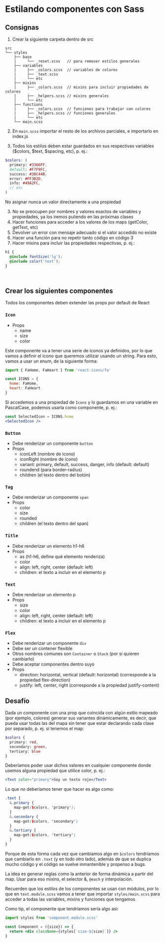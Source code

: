 
# Estilando componentes con Sass

## Consignas

1. Crear la siguiente carpeta dentro de src

```
src
└── styles
    ├── base
    |     └── _reset.scss   // para remover estilos generales
    ├── variables
    |     ├── _colors.scss  // variables de colores
    |     ├── _text.scss
    |     └── etc
    ├── mixins
    |     ├── _colors.scss  // mixins para incluir propiedades de colores
    |     ├── _helpers.scss // mixins generales
    |     └── etc
    ├── functions
    |     ├── _colors.scss  // funciones para trabajar con colores
    |     ├── _helpers.scss // funciones generales
    |     └── etc 
    └── main.scss 
```

2. En `main.scss` importar el resto de los archivos parciales, e importarlo en index.js

3. Todos los estilos deben estar guardados en sus respectivas variables ($colors, $text, $spacing, etc), p. ej.:

```scss
$colors: (
  primary: #3366FF,
  default: #F7F9FC,
  success: #38C44B,
  error: #FF3B2D,
  info: #49A2FC,
  // etc
)
```

No asignar nunca un valor directamente a una propiedad

3. No se preocupen por nombres y valores exactos de variables y propiedades, ya los iremos puliendo en las próximas clases
4. Hacer funciones para acceder a los valores de los maps (getColor, getText, etc)
5. Devolver un error con mensaje adecuado si el valor accedido no existe
6. Hacer una función para no repetir tanto código en código 3
7. Hacer mixins para incluir las propiedades respectivas, p. ej.:

```scss
h1 {
  @include fontSize('lg');
  @include color('text');
}
```
<br>

## Crear los siguientes componentes

Todos los componentes deben extender las props por default de React

### `Icon`

- Props
  - name
  - size
  - color

Este componente va a tener una serie de íconos ya definidos, por lo que vamos a definir el ícono que queremos utilizar usando un string. Para esto, vamos a usar un enum, de la siguiente forma:

```jsx
import { FaHome, FaHeart } from 'react-icons/fa'

const ICONS = {
  home: FaHome,
  heart: FaHeart
}
```

Si accedemos a una propiedad de `Icons` y lo guardamos en una variable en PascalCase, podemos usarla como componente, p. ej.:

```jsx
const SelectedIcon = ICONS.home
<SelectedIcon />
```

### `Button`

- Debe renderizar un componente `button`
- Props
  - iconLeft (nombre de ícono)
  - iconRight (nombre de ícono)
  - variant: primary, default, success, danger, info (default: default)
  - roundend (para border-radius)
  - children (el texto dentro del botón)

### `Tag`

- Debe renderizar un componente `span`
- Props
  - color
  - size
  - rounded
  - children (el texto dentro del span)

### `Title`

- Debe renderizar un elemento h1-h6
- Props
  - as (h1-h6, define qué elemento renderiza)
  - color
  - align: left, right, center (default: left)
  - children: el texto a incluir en el elemento p 

### `Text`

- Debe renderizar un elemento p
- Props
  - size
  - color
  - align: left, right, center (default: left)
  - children: el texto a incluir en el elemento p 

### `Flex`

- Debe renderizar un componente `div`
- Debe ser un contener flexible
- Otros nombres comunes son `Container` o `Stack` (por si quieren cambiarlo)
- Debe aceptar componentes dentro suyo
- Props
  - direction: horizontal, vertical (default: horizontal) (corresponde a la propiedad flex-direction)
  - justify: left, center, right (corresponde a la propiedad justify-content)
  
## Desafío

Dada un componente con una prop que coincida con algún estilo mapeado (por ejemplo, colores) generar sus variantes dinámicamente, es decir, que pueda usar todas las del mapa sin tener que estar declarando cada clase por separado, p. ej. si tenemos el map:

```scss
$colors {
  primary: red,
  secondary: green,
  tertiary: blue
}
```

Deberíamos poder usar dichos valores en cualquier componente donde usemos alguna propiedad que utilice color, p. ej.:

```jsx
<Text color="primary">Soy un texto rojo</Text>
```

Lo que *no* deberíamos tener que hacer es algo como:

```scss
.text {
  &.primary {
    map-get($colors, 'primary');
  }
  &.secondary {
    map-get($colors, 'secondary')
  }
  &.tertiary {
    map-get($colors, 'tertiary')
  }
}
```

Porque de esta forma cada vez que cambiamos algo en `$colors` tendríamos que cambiarlo en `.text` (y en todo otro lado), además de que se duplica mucho código y el código se vuelve inmantenible y propenso a bugs.

La idea es generar reglas como la anterior de forma dinámica a partir del map. Usar para eso mixins, el selector &, `@each` y interpolación. 

Recuerden que los estilos de los componentes se usan con módulos, por lo que en `text.module.scss` vamos a tener que importar `styles/main.scss` para acceder a todas las variables, mixins y funciones que tengamos

Como tip, el componente que tendríamos sería algo asi:

```jsx
import styles from 'component.module.scss'

const Component = ({size}) => {
  return <div className={styles[`size-${size}`]} />
}
```
